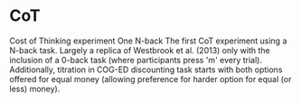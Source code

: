 # CoT
Cost of Thinking experiment One N-back
The first CoT experiment using a N-back task.
Largely a replica of Westbrook et al. (2013) only with the inclusion of a 0-back task (where participants press 'm' every trial).
Additionally, titration in COG-ED discounting task starts with both options offered for equal money (allowing preference for harder option for equal (or less) money).
